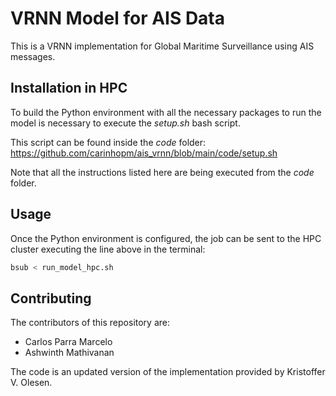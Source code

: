 # VRNN Model for AIS Data

This is a VRNN implementation for Global Maritime Surveillance using AIS messages.

## Installation in HPC

To build the Python environment with all the necessary packages to run the model is necessary to execute the _setup.sh_ bash script.

This script can be found inside the _code_ folder: https://github.com/carinhopm/ais_vrnn/blob/main/code/setup.sh

Note that all the instructions listed here are being executed from the _code_ folder.

## Usage

Once the Python environment is configured, the job can be sent to the HPC cluster executing the line above in the terminal:

```bash
bsub < run_model_hpc.sh
```

## Contributing

The contributors of this repository are:

- Carlos Parra Marcelo
- Ashwinth Mathivanan

The code is an updated version of the implementation provided by Kristoffer V. Olesen.
